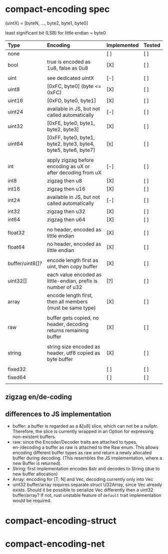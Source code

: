 # compact-encoding spec


(uintX) = [byteN, ..., byte2, byte1, byte0]

least significant bit (LSB) for little endian = byte0

| Type            | Encoding                                                         | Implemented | Tested |
|:----------------|:-----------------------------------------------------------------|-------------|--------|
| none            |                                                                  | [ ]         | [ ]    |
| bool            | true is encoded as 1u8, false as 0u8                             | [X]         | [ ]    |
|                 |                                                                  |             |        |
| uint            | see dedicated uintX                                              | [-]         | [ ]    |
| uint8           | [0xFC, byte0] (byte <= 0xFC)                                     | [X]         | [ ]    |
| uint16          | [0xFD, byte0, byte1]                                             | [X]         | [ ]    |
| uint24          | available in JS, but not called automatically                    | [-]         | [ ]    |
| uint32          | [0xFE, byte0, byte1, byte2, byte3]                               | [X]         | [ ]    |
| uint64          | [0xFF, byte0, byte1, byte2, byte3, byte4, byte5, byte6, byte7]   | [x]         | [ ]    |
|                 |                                                                  |             |        |
| int             | apply zigzag before encoding as uX or after decoding from uX     | [-]         | [ ]    |
| int8            | zigzag then u8                                                   | [X]         | [ ]    |
| int16           | zigzag then u16                                                  | [X]         | [ ]    |
| int24           | available in JS, but not called automatically                    | [-]         | [ ]    |
| int32           | zigzag then u32                                                  | [X]         | [ ]    |
| int64           | zigzag then u64                                                  | [X]         | [ ]    |
|                 |                                                                  |             |        |
| float32         | no header, encoded as little endian                              | [X]         | [ ]    |
| float64         | no header, encoded as little endian                              | [X]         | [ ]    |
|                 |                                                                  |             |        |
| buffer/uint8[]? | encode length first as uint, then copy buffer                    | [X]         | [ ]    |
| uint32[]        | each value encoded as little-endian, prefix is number of u32     | [?]         | [ ]    |
| array           | encode length first, then all members (must be same type)        | [X]         | [ ]    |
|                 |                                                                  |             |        |
| raw             | buffer gets copied, no header, decoding returns remaining buffer | [X]         | [ ]    |
|                 |                                                                  |             |        |
| string          | string size encoded as header, utf8 copied as byte buffer        | [X]         | [ ]    |
|                 |                                                                  |             |        |
| fixed32         |                                                                  | [ ]         | [ ]    |
| fixed64         |                                                                  | [ ]         | [ ]    |
|                 |                                                                  |             |        |

## zigzag en/de-coding

## differences to JS implementation
* buffer: a buffer is regarded as a &[u8] slice, which can not be a nullptr. Therefore, the slice is currently wrapped in an Option for expressing non-existent buffers.
* raw: since the Encoder/Decoder traits are attached to types, en-/decoding a buffer as raw is attached to the Raw enum. This allows encoding different buffer types as raw and return a newly allocated buffer during decoding. (This resembles the JS implementation, where a new Buffer is returned).
* String: first implementation encodes &str and decodes to String (due to new buffer allocation) 
* Array: encoding for [T; N] and Vec<T>, decoding currently only into Vec<T>
* uint32 buffer/array requires separate struct U32Array, since Vec<T> already exists. Should it be possible to serialize Vec<u32> differently then a uint32 buffer/array? If not, rust unstable feature of `default` trait implementation would be required.

# compact-encoding-struct

# compact-encoding-net
